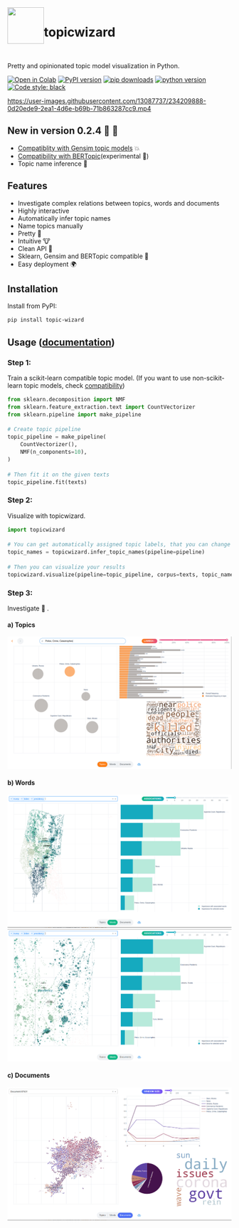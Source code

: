 <img align="left" width="82" height="82" src="assets/logo.svg">

# topicwizard

<br>

Pretty and opinionated topic model visualization in Python.

[![Open in Colab](https://colab.research.google.com/assets/colab-badge.svg)](https://colab.research.google.com/github/x-tabdeveloping/topic-wizard/blob/main/examples/basic_usage.ipynb)
[![PyPI version](https://badge.fury.io/py/topic-wizard.svg)](https://pypi.org/project/topic-wizard/)
[![pip downloads](https://img.shields.io/pypi/dm/topic-wizard.svg)](https://pypi.org/project/topic-wizard/)
[![python version](https://img.shields.io/badge/Python-%3E=3.8-blue)](https://github.com/centre-for-humanities-computing/tweetopic)
[![Code style: black](https://img.shields.io/badge/Code%20Style-Black-black)](https://black.readthedocs.io/en/stable/the_black_code_style/current_style.html)
<br>



https://user-images.githubusercontent.com/13087737/234209888-0d20ede9-2ea1-4d6e-b69b-71b863287cc9.mp4

## New in version 0.2.4 🌟 🌟

 - [Compatiblity with Gensim topic models](https://x-tabdeveloping.github.io/topic-wizard/usage.compatibility.html) 💥
 - [Compatibility with BERTopic](https://x-tabdeveloping.github.io/topic-wizard/usage.compatibility.html)(experimental 🧪)
 - Topic name inference 🧠


## Features

-   Investigate complex relations between topics, words and documents
-   Highly interactive
-   Automatically infer topic names
-   Name topics manually
-   Pretty :art:
-   Intuitive :cow:
-   Clean API :candy:
-   Sklearn, Gensim and BERTopic compatible :nut_and_bolt:
-   Easy deployment :earth_africa:

## Installation

Install from PyPI:

```bash
pip install topic-wizard
```

## Usage ([documentation](https://x-tabdeveloping.github.io/topic-wizard/))

### Step 1:

Train a scikit-learn compatible topic model.
(If you want to use non-scikit-learn topic models, check [compatibility](https://x-tabdeveloping.github.io/topic-wizard/usage.compatibility.html))

```python
from sklearn.decomposition import NMF
from sklearn.feature_extraction.text import CountVectorizer
from sklearn.pipeline import make_pipeline

# Create topic pipeline
topic_pipeline = make_pipeline(
    CountVectorizer(),
    NMF(n_components=10),
)

# Then fit it on the given texts
topic_pipeline.fit(texts)
```

### Step 2:

Visualize with topicwizard.

```python
import topicwizard

# You can get automatically assigned topic labels, that you can change manually later
topic_names = topicwizard.infer_topic_names(pipeline=pipeline)

# Then you can visualize your results
topicwizard.visualize(pipeline=topic_pipeline, corpus=texts, topic_names=topic_names)
```

### Step 3:

Investigate :eyes: .

#### a) Topics

![topics screenshot](assets/screenshot_topics.png)

#### b) Words

![words screenshot](assets/screenshot_words.png)
![words screenshot](assets/screenshot_words_zoomed.png)

#### c) Documents

![documents screenshot](assets/screenshot_documents.png)
